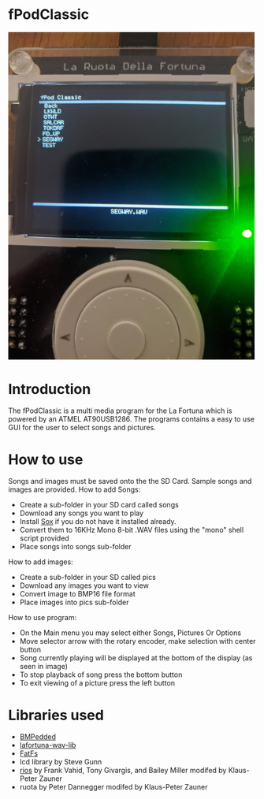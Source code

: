 # fPodClassic
<img src="fPod.jpg" width="500" >

# Introduction 
The fPodClassic is a multi media program for the La Fortuna which is powered by an ATMEL AT90USB1286. The programs contains a easy to use GUI for the user to select songs and pictures.

# How to use
Songs and images must be saved onto the the SD Card. Sample songs and images are provided. 
How to add Songs:
+ Create a sub-folder in your SD card called songs
+ Download any songs you want to play
+ Install [Sox](http://sox.sourceforge.net/) if you do not have it installed already.
+ Convert them to 16KHz Mono 8-bit .WAV files using the "mono" shell script provided
+ Place songs into songs sub-folder

How to add images:
+ Create a sub-folder in your SD called pics
+ Download any images you want to view
+ Convert image to BMP16 file format
+ Place images into pics sub-folder

How to use program:

+ On the Main menu you may select either Songs, Pictures Or Options
+ Move selector arrow with the rotary encoder, make selection with center button
+ Song currently playing will be displayed at the bottom of the display (as seen in image)
+ To stop playback of song press the bottom button
+ To exit viewing of a picture press the left button

# Libraries used
+ [BMPedded](https://github.com/Spoffy/BMPedded)
+ [lafortuna-wav-lib](https://github.com/fatcookies/lafortuna-wav-lib)
+ [FatFs](http://elm-chan.org/fsw/ff/00index_e.html)
+ lcd library by Steve Gunn
+ [rios](http://www.cs.ucr.edu/~vahid/rios/rios_avr.htm) by Frank Vahid, Tony Givargis, and
   Bailey Miller modifed by Klaus-Peter Zauner
+ ruota by Peter Dannegger modifed by Klaus-Peter Zauner 

